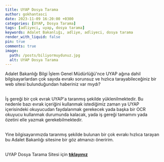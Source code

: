 ```yaml
---
title: UYAP Dosya Tarama
author: gokhantasci
date: 2023-11-09 16:20:00 +0300
categories: [UYAP, Dosya Tarama]
tags: [adliyeci, uyap, dosya tarama]
keywords: Adalet Bakanlığı, adliye, adliyeci, dosya tarama
render_with_liquid: false
pin: true
comments: true
image:
  path: /posts/biliyormuydunuz.jpg
  alt: UYAP Dosya Tarama
---
```


Adalet Bakanlığı Bilgi İşlem Genel Müdürlüğü'nce UYAP ağına dahil bilgisayarlardan çok sayıda evrakı sorunsuz ve hızlıca tarayabileceğiniz bir web sitesi bulunduğundan haberiniz var mıydı?

<br>İş gereği bir çok evrak UYAP'a taranmış şekilde yüklenilmektedir. Bu nedenle bazı evrak içeriğini kullanmak istediğimiz zaman ya UYAP içerisindeki okuyucudan faydalanmak gerekecek yada başka bir OCR okuyucu kullanmak durumunda kalacak, yada iş gereği tamamını yada özetini elle yazmak gerekebilmektedir. 

<br>Yine bilgisayarımızda taranmış şekilde bulunan bir çok evrakı hızlıca tarayan bu Adalet Bakanlığı sitesine bir göz atmanızı öneririm.

<br>UYAP Dosya Tarama Sitesi için [**tıklayınız**](https://tarama.adalet.gov.tr/)
